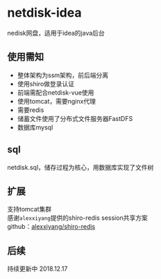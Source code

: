 # netdisk-idea
nedisk网盘，适用于idea的java后台

## 使用需知
- 整体架构为ssm架构，前后端分离
- 使用shiro做登录认证
- 前端需配合netdisk-vue使用
- 使用tomcat，需要nginx代理
- 需要redis
- 储蓄文件使用了分布式文件服务器FastDFS
- 数据库mysql

## sql
netdisk.sql，储存过程为核心，用数据库实现了文件树

## 扩展
支持tomcat集群<br>
感谢`alexxiyang`提供的shiro-redis session共享方案<br>
github：[alexxiyang/shiro-redis](https://github.com/alexxiyang/shiro-redis)

## 后续
持续更新中
2018.12.17
